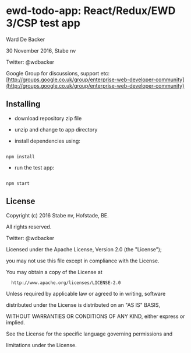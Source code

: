 # ewd-todo-app: React/Redux/EWD 3/CSP test app

Ward De Backer  
30 November 2016, Stabe nv

Twitter: @wdbacker

Google Group for discussions, support etc: [http://groups.google.co.uk/group/enterprise-web-developer-community](http://groups.google.co.uk/group/enterprise-web-developer-community)

## Installing

- download repository zip file
- unzip and change to app directory
- install dependencies using:
```
npm install
```
- run the test app:
```
npm start
```

## License

 Copyright (c) 2016 Stabe nv, Hofstade, BE.
 All rights reserved.

  Twitter: @wdbacker

  Licensed under the Apache License, Version 2.0 (the "License");
  you may not use this file except in compliance with the License.
  You may obtain a copy of the License at

      http://www.apache.org/licenses/LICENSE-2.0

  Unless required by applicable law or agreed to in writing, software
  distributed under the License is distributed on an "AS IS" BASIS,
  WITHOUT WARRANTIES OR CONDITIONS OF ANY KIND, either express or implied.
  See the License for the specific language governing permissions and
  limitations under the License.
